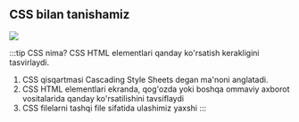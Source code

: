 ## CSS bilan tanishamiz
<img src="/images/css_logo.png">

:::tip CSS nima?
CSS HTML elementlari qanday ko'rsatish kerakligini tasvirlaydi.<br>
1. CSS qisqartmasi Cascading Style Sheets degan ma'noni anglatadi.
2. CSS HTML elementlari ekranda, qog'ozda yoki boshqa ommaviy axborot vositalarida qanday ko'rsatilishini tavsiflaydi
3. CSS filelarni tashqi file sifatida ulashimiz yaxshi
:::